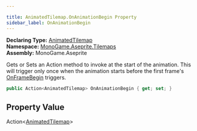 ```yaml
---

title: AnimatedTilemap.OnAnimationBegin Property
sidebar_label: OnAnimationBegin
---
```

**Declaring Type:** [AnimatedTilemap](../)  
**Namespace:** [MonoGame.Aseprite.Tilemaps](../../)  
**Assembly:** MonoGame.Aseprite

Gets or Sets an Action method to invoke at the start of the animation.  This will trigger only once when the animation starts before the first frame's [OnFrameBegin](OnFrameBegin) triggers.

```csharp
public Action<AnimatedTilemap> OnAnimationBegin { get; set; }
```

## Property Value

Action\<[AnimatedTilemap](../)\>


